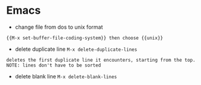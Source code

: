# Emacs

- change file from dos to unix format

`{{M-x set-buffer-file-coding-system}} then choose {{unix}}`

- delete duplicate line
`M-x delete-duplicate-lines`

`deletes the first duplicate line it encounters, starting from the top.`
`NOTE: lines don't have to be sorted`

- delete blank line
`M-x delete-blank-lines`
